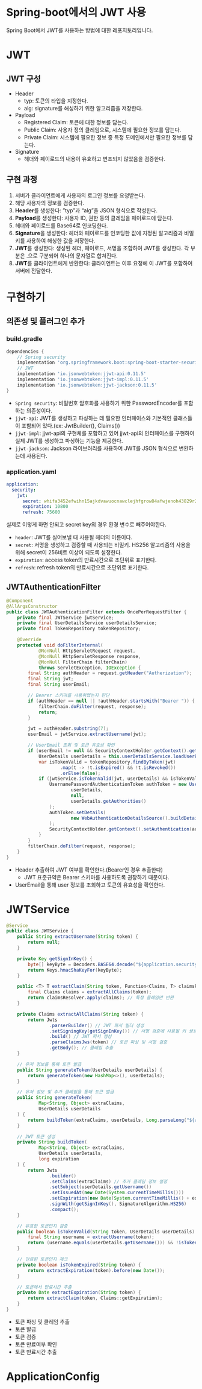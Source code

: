# Spring-boot에서의 JWT 사용
Spring Boot에서 JWT를 사용하는 방법에 대한 레포지토리입니다.

# JWT

## JWT 구성

- Header
    - typ: 토큰의 타입을 지정한다.
    - alg: signature를 해싱하기 위한 알고리즘을 저장한다.
- Payload
    - Registered Claim: 토큰에 대한 정보를 담는다.
    - Public Claim: 사용자 정의 클레임으로, 시스템에 필요한 정보를 담는다.
    - Private Claim: 시스템에 필요한 정보 중 특정 도메인에서만 필요한 정보를 담는다.
- Signature
    - 헤더와 페이로드의 내용이 유효하고 변조되지 않았음을 검증한다.

## 구현 과정

1. 서버가 클라이언트에게 사용자의 로그인 정보를 요청받는다.
2. 해당 사용자의 정보를 검증한다.
3. **Header**를 생성한다:
”typ”과 “alg”을 JSON 형식으로 작성한다.
4. **Payload**를 생성한다:
사용자 ID, 권한 등의 클레임을 페이로드에 담는다.
5. 헤더와 페이로드를 Base64로 인코딩한다.
6. **Signature**을 생성한다:
헤더와 페이로드를 인코딩한 값에 지정된 알고리즘과 비밀 키를 사용하여 해싱한 값을 저장한다.
7. **JWT**를 생성한다:
생성된 헤더, 페이로드, 서명을 조합하여 JWT를 생성한다. 각 부분은 .으로 구분되어 하나의 문자열로 합쳐진다.
8. **JWT**를 클라이언트에게 반환한다:
클라이언트는 이후 요청에 이 JWT를 포함하여 서버에 전달한다.

# 구현하기

## 의존성 및 플러그인 추가

### build.gradle

```gradle
dependencies {
    // Spring security
    implementation 'org.springframework.boot:spring-boot-starter-security'
    // JWT
    implementation 'io.jsonwebtoken:jjwt-api:0.11.5'
    implementation 'io.jsonwebtoken:jjwt-impl:0.11.5'
    implementation 'io.jsonwebtoken:jjwt-jackson:0.11.5'
}
```

- `Spring security`: 비밀번호 암호화를 사용하기 위한 PasswordEncoder를 포함하는 의존성이다.
- `jjwt-api`: JWT를 생성하고 파싱하는 데 필요한 인터페이스와 기본적인 클래스들이 포함되어 있다.(ex: JwtBuilder(), Claims())
- `jjwt-impl`: jjwt-api의 구현체를 포함하고 있어 jjwt-api의 인터페이스를 구현하여 실제 JWT를 생성하고 파싱하는 기능을 제공한다.
- `jjwt-jackson`: Jackson 라이브러리를 사용하여 JWT를 JSON 형식으로 변환하는데 사용된다.

### application.yaml

```yaml
application:
  security:
    jwt:
      secret: whifa3452efwihn15ajkdvawuocnawclejhfgrow84afwjenoh43829r2huifnjkae
      expiration: 10800
      refresh: 75600
```

실제로 이렇게 하면 안되고 secret key의 경우 환경 변수로 빼주어야한다.

- `header`: JWT를 실어보낼 때 사용될 헤더의 이름이다.
- `secret`: 서명을 생성하고 검증할 때 사용되는 비밀키. HS256 알고리즘의 사용을 위해 secret이 256비트 이상이 되도록 설정한다.
- `expiration`: access token의 만료시간으로 초단위로 표기한다.
- `refresh`: refresh token의 만료시간으로 초단위로 표기한다.

## JWTAuthenticationFilter

```java
@Component
@AllArgsConstructor
public class JWTAuthenticationFilter extends OncePerRequestFilter {
    private final JWTService jwtService;
    private final UserDetailsService userDetailsService;
    private final TokenRepository tokenRepository;

    @Override
    protected void doFilterInternal(
            @NonNull HttpServletRequest request,
            @NonNull HttpServletResponse response,
            @NonNull FilterChain filterChain)
            throws ServletException, IOException {
        final String authHeader = request.getHeader("Autherization");
        final String jwt;
        final String userEmail;

        // Bearer 스키마를 사용하였는지 판단
        if (authHeader == null || !authHeader.startsWith("Bearer ")) {
            filterChain.doFilter(request, response);
            return;
        }

        jwt = authHeader.substring(7);
        userEmail = jwtService.extractUsername(jwt);

        // UserEmail 조회 및 토큰 유효성 확인
        if (userEmail != null && SecurityContextHolder.getContext().getAuthentication() == null) {
            UserDetails userDetails = this.userDetailsService.loadUserByUsername(userEmail);
            var isTokenValid = tokenRepository.findByToken(jwt)
                    .map(t -> !t.isExpired() && !t.isRevoked())
                    .orElse(false);
            if (jwtService.isTokenValid(jwt, userDetails) && isTokenValid) {
                UsernamePasswordAuthenticationToken authToken = new UsernamePasswordAuthenticationToken(
                        userDetails,
                        null,
                        userDetails.getAuthorities()
                );
                authToken.setDetails(
                        new WebAuthenticationDetailsSource().buildDetails(request)
                );
                SecurityContextHolder.getContext().setAuthentication(authToken);
            }
        }
        filterChain.doFilter(request, response);
    }
}
```

- Header 추출하여 JWT 여부를 확인한다.(Bearer인 경우 추출한다)
    - JWT 표준규약은 Bearer 스키마를 사용하도록 권장하기 때문이다.
- UserEmail을 통해 user 정보를 조회하고 토큰의 유효성을 확인한다.

# JWTService

```java
@Service
public class JWTService {
    public String extractUsername(String token) {
        return null;
    }

    private Key getSignInKey() {
        byte[] keyByte = Decoders.BASE64.decode("${application.security.jwt.secret}");
        return Keys.hmacShaKeyFor(keyByte);
    }

    public <T> T extractClaim(String token, Function<Claims, T> claimsResolver) {
        final Claims claims = extractAllClaims(token);
        return claimsResolver.apply(claims); // 특정 클레임만 반환
    }

    private Claims extractAllClaims(String token) {
        return Jwts
                .parserBuilder() // JWT 파서 빌더 생성
                .setSigningKey(getSignInKey()) // 서명 검증에 사용될 키 생성
                .build() // JWT 파서 생성
                .parseClaimsJws(token) // 토큰 파싱 및 서명 검증
                .getBody(); // 클레임 추출
    }

    // 유저 정보를 통해 토큰 발급
    public String generateToken(UserDetails userDetails) {
        return generateToken(new HashMap<>(), userDetails);
    }

    // 유저 정보 및 추가 클레임을 통해 토큰 발급
    public String generateToken(
            Map<String, Object> extraClaims,
            UserDetails userDetails
    ) {
        return buildToken(extraClaims, userDetails, Long.parseLong("${application.security.jwt.expiration}"));
    }

    // JWT 토큰 생성
    private String buildToken(
            Map<String, Object> extraClaims,
            UserDetails userDetails,
            long expiration
    ) {
        return Jwts
                .builder()
                .setClaims(extraClaims) // 추가 클레임 정보 설정
                .setSubject(userDetails.getUsername())
                .setIssuedAt(new Date(System.currentTimeMillis()))
                .setExpiration(new Date(System.currentTimeMillis() + expiration))
                .signWith(getSignInKey(), SignatureAlgorithm.HS256)
                .compact();
    }

    // 유효한 토큰인지 검증
    public boolean isTokenValid(String token, UserDetails userDetails) {
        final String username = extractUsername(token);
        return (username.equals(userDetails.getUsername())) && !isTokenExpired(token);
    }

    // 만료된 토큰인지 체크
    private boolean isTokenExpired(String token) {
        return extractExpiration(token).before(new Date());
    }

    // 토큰에서 만료시간 추출
    private Date extractExpiration(String token) {
        return extractClaim(token, Claims::getExpiration);
    }
}
```

- 토큰 파싱 및 클레임 추출
- 토큰 발급
- 토큰 검증
- 토큰 만료여부 확인
- 토큰 만료시간 추출

# ApplicationConfig

```java

```
